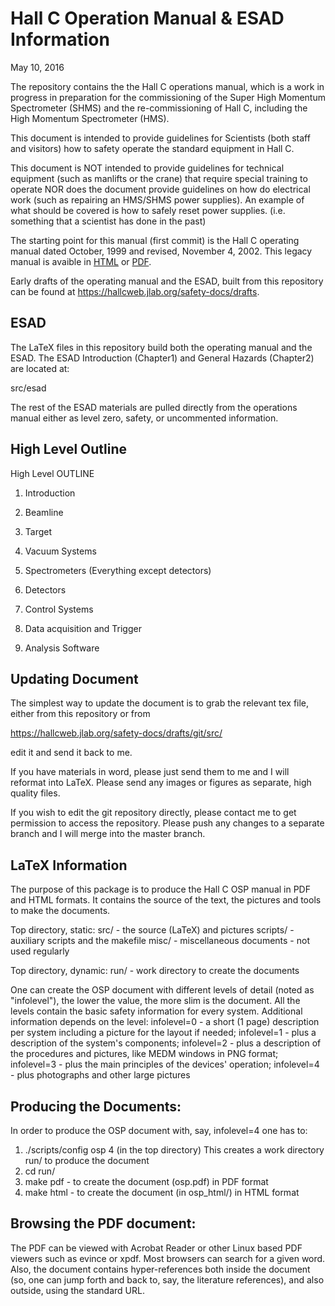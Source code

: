 Hall C Operation Manual & ESAD Information
===========================================

May 10, 2016

The repository contains the the Hall C operations manual, which is a
work in progress in preparation for the commissioning of the Super
High Momentum Spectrometer (SHMS) and the re-commissioning of Hall C,
including the High Momentum Spectrometer (HMS).

This document is intended to provide guidelines for Scientists (both
staff and visitors) how to safety operate the standard equipment in
Hall C.

This document is NOT intended to provide guidelines for technical
equipment (such as manlifts or the crane) that require special
training to operate NOR does the document provide guidelines on how do
electrical work (such as repairing an HMS/SHMS power supplies).  An
example of what should be covered is how to safely reset power
supplies. (i.e. something that a scientist has done in the past)

The starting point for this manual (first commit) is the Hall C
operating manual dated October, 1999 and revised, November 4, 2002.
This legacy manual is avaible in
[HTML](https://hallcweb.jlab.org/document/personnel/)
or [PDF](https://hallcweb.jlab.org/document/c_operman/c_operman.pdf).

Early drafts of the operating manual and the ESAD, built from this
repository can be found at
https://hallcweb.jlab.org/safety-docs/drafts.

ESAD
----
The LaTeX files in this repository build both the operating
manual and the ESAD.  The ESAD Introduction (Chapter1) and General
Hazards (Chapter2) are located at:

src/esad

The rest of the ESAD materials are pulled directly from the operations manual
either as level zero, safety, or uncommented information.

High Level Outline
------------------

High Level OUTLINE

1. Introduction

2. Beamline

3. Target

4. Vacuum Systems

5. Spectrometers (Everything except detectors)

6. Detectors

7. Control Systems

8. Data acquisition and Trigger

9. Analysis Software

Updating Document
-----------------

The simplest way to update the document is to grab the relevant tex
file, either from this repository or from

https://hallcweb.jlab.org/safety-docs/drafts/git/src/

edit it and send it back to me.

If you have materials in word, please just send them to me and I will
reformat into LaTeX.  Please send any images or figures as separate,
high quality files.

If you wish to edit the git repository directly, please contact me to
get permission to access the repository.  Please push any changes to a
separate branch and I will merge into the master branch.

LaTeX Information
-----------------

The purpose of this package is to produce the Hall C OSP manual
in PDF and HTML formats. It contains the source of the text, 
the pictures and tools to make the documents. 

Top directory, static:
src/ - the source (LaTeX) and pictures
scripts/ - auxiliary scripts and the makefile
misc/ - miscellaneous documents - not used regularly

Top directory, dynamic:
run/ - work directory to create the documents

One can create the OSP document with different levels of
detail (noted as "infolevel"), the lower the value, 
the more slim is the document. All the levels contain the 
basic safety information for every system. Additional 
information depends on the level:
infolevel=0 - a short (1 page) description per system including 
              a picture for the layout if needed;
infolevel=1 - plus a description of the system's components;
infolevel=2 - plus a description of the procedures and pictures, 
              like MEDM windows in PNG format;  
infolevel=3 - plus the main principles of the devices' operation;
infolevel=4 - plus photographs and other large pictures
 
Producing the Documents:
-----------------------
In order to produce the OSP document with, say, infolevel=4 one 
has to:
1) ./scripts/config osp 4   (in the top directory)
   This creates a work directory run/ to produce the document 
2) cd run/
3) make pdf  - to create the document (osp.pdf) in PDF format 
4) make html - to create the document (in osp_html/) in HTML format

Browsing the PDF document:
-------------------------
The PDF can be viewed with Acrobat Reader or other Linux based PDF
viewers such as evince or xpdf.  Most browsers can search for a given
word. Also, the document contains hyper-references both inside the
document (so, one can jump forth and back to, say, the literature
references), and also outside, using the standard URL.


